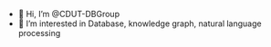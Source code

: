 - 👋 Hi, I’m @CDUT-DBGroup
- 👀 I’m interested in Database, knowledge graph, natural language processing

<!---
CDUT-DBGroup/CDUT-DBGroup is a ✨ special ✨ repository because its `README.md` (this file) appears on your GitHub profile.
You can click the Preview link to take a look at your changes.
--->
